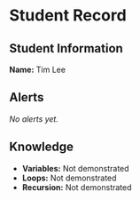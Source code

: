 # Student Record

## Student Information
**Name:** Tim Lee

## Alerts
_No alerts yet._

## Knowledge
- **Variables:** Not demonstrated
- **Loops:** Not demonstrated
- **Recursion:** Not demonstrated
